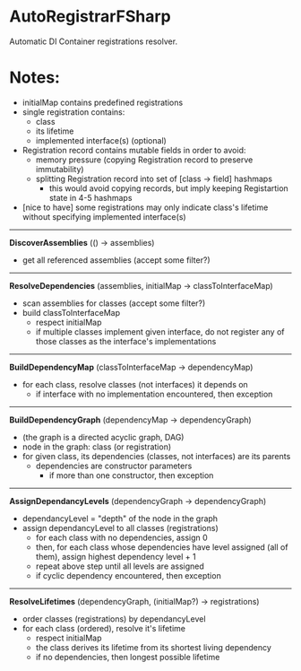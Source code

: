 # AutoRegistrarFSharp

Automatic DI Container registrations resolver.



# Notes:

- initialMap contains predefined registrations
- single registration contains:
  - class
  - its lifetime
  - implemented interface(s) (optional)
- Registration record contains mutable fields in order to avoid:
  - memory pressure (copying Registration record to preserve immutability)
  - splitting Registration record into set of [class -> field] hashmaps
    - this would avoid copying records, but imply keeping Registartion state in 4-5 hashmaps
- [nice to have] some registrations may only indicate class's lifetime without specifying implemented interface(s)

----------

**DiscoverAssemblies** (() -> assemblies)

- get all referenced assemblies (accept some filter?)

----------

**ResolveDependencies** (assemblies, initialMap -> classToInterfaceMap)

- scan assemblies for classes (accept some filter?)
- build classToInterfaceMap
  - respect initialMap
  - if multiple classes implement given interface, do not register any of those classes as the interface's implementations

----------

**BuildDependencyMap** (classToInterfaceMap -> dependencyMap)

- for each class, resolve classes (not interfaces) it depends on
  - if interface with no implementation encountered, then exception

----------

**BuildDependencyGraph** (dependencyMap -> dependencyGraph)

- (the graph is a directed acyclic graph, DAG)
- node in the graph: class (or registration)
- for given class, its dependencies (classes, not interfaces) are its parents
  - dependencies are constructor parameters
    - if more than one constructor, then exception

----------

**AssignDependancyLevels** (dependencyGraph -> dependencyGraph)

- dependancyLevel = "depth" of the node in the graph
- assign dependancyLevel to all classes (registrations)
  - for each class with no dependencies, assign 0
  - then, for each class whose dependencies have level assigned (all of them), assign highest dependency level + 1
  - repeat above step until all levels are assigned
  - if cyclic dependency encountered, then exception

----------

**ResolveLifetimes** (dependencyGraph, (initialMap?) -> registrations)

- order classes (registrations) by dependancyLevel
- for each class (ordered), resolve it's lifetime
  - respect initialMap
  - the class derives its lifetime from its shortest living dependency
  - if no dependencies, then longest possible lifetime
